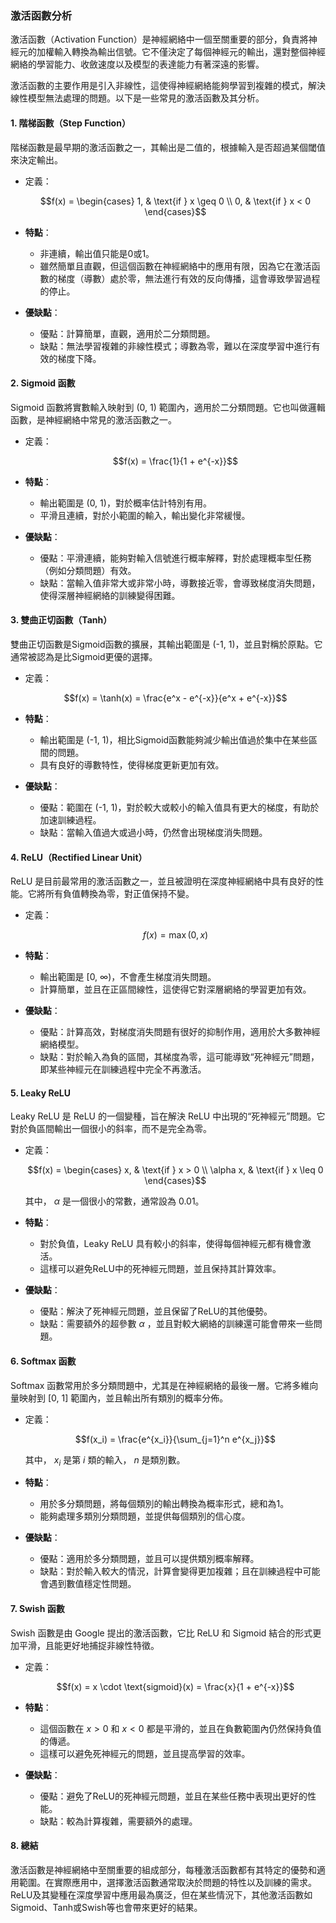 ### 激活函數分析

激活函數（Activation Function）是神經網絡中一個至關重要的部分，負責將神經元的加權輸入轉換為輸出信號。它不僅決定了每個神經元的輸出，還對整個神經網絡的學習能力、收斂速度以及模型的表達能力有著深遠的影響。

激活函數的主要作用是引入非線性，這使得神經網絡能夠學習到複雜的模式，解決線性模型無法處理的問題。以下是一些常見的激活函數及其分析。

#### 1. **階梯函數（Step Function）**

階梯函數是最早期的激活函數之一，其輸出是二值的，根據輸入是否超過某個閾值來決定輸出。

- 定義：
  
  $$f(x) =
  \begin{cases}
  1, & \text{if } x \geq 0 \\
  0, & \text{if } x < 0
  \end{cases}$$

- **特點**：
  - 非連續，輸出值只能是0或1。
  - 雖然簡單且直觀，但這個函數在神經網絡中的應用有限，因為它在激活函數的梯度（導數）處於零，無法進行有效的反向傳播，這會導致學習過程的停止。
  
- **優缺點**：
  - 優點：計算簡單，直觀，適用於二分類問題。
  - 缺點：無法學習複雜的非線性模式；導數為零，難以在深度學習中進行有效的梯度下降。

#### 2. **Sigmoid 函數**

Sigmoid 函數將實數輸入映射到 (0, 1) 範圍內，適用於二分類問題。它也叫做邏輯函數，是神經網絡中常見的激活函數之一。

- 定義：
  
  $$f(x) = \frac{1}{1 + e^{-x}}$$

- **特點**：
  - 輸出範圍是 (0, 1)，對於概率估計特別有用。
  - 平滑且連續，對於小範圍的輸入，輸出變化非常緩慢。

- **優缺點**：
  - 優點：平滑連續，能夠對輸入信號進行概率解釋，對於處理概率型任務（例如分類問題）有效。
  - 缺點：當輸入值非常大或非常小時，導數接近零，會導致梯度消失問題，使得深層神經網絡的訓練變得困難。

#### 3. **雙曲正切函數（Tanh）**

雙曲正切函數是Sigmoid函數的擴展，其輸出範圍是 (-1, 1)，並且對稱於原點。它通常被認為是比Sigmoid更優的選擇。

- 定義：
  
  $$f(x) = \tanh(x) = \frac{e^x - e^{-x}}{e^x + e^{-x}}$$

- **特點**：
  - 輸出範圍是 (-1, 1)，相比Sigmoid函數能夠減少輸出值過於集中在某些區間的問題。
  - 具有良好的導數特性，使得梯度更新更加有效。

- **優缺點**：
  - 優點：範圍在 (-1, 1)，對於較大或較小的輸入值具有更大的梯度，有助於加速訓練過程。
  - 缺點：當輸入值過大或過小時，仍然會出現梯度消失問題。

#### 4. **ReLU（Rectified Linear Unit）**

ReLU 是目前最常用的激活函數之一，並且被證明在深度神經網絡中具有良好的性能。它將所有負值轉換為零，對正值保持不變。

- 定義：
  
  $$f(x) = \max(0, x)$$

- **特點**：
  - 輸出範圍是 [0, ∞)，不會產生梯度消失問題。
  - 計算簡單，並且在正區間線性，這使得它對深層網絡的學習更加有效。

- **優缺點**：
  - 優點：計算高效，對梯度消失問題有很好的抑制作用，適用於大多數神經網絡模型。
  - 缺點：對於輸入為負的區間，其梯度為零，這可能導致“死神經元”問題，即某些神經元在訓練過程中完全不再激活。

#### 5. **Leaky ReLU**

Leaky ReLU 是 ReLU 的一個變種，旨在解決 ReLU 中出現的“死神經元”問題。它對於負區間輸出一個很小的斜率，而不是完全為零。

- 定義：
  
  $$f(x) = \begin{cases}
  x, & \text{if } x > 0 \\
  \alpha x, & \text{if } x \leq 0
  \end{cases}$$

  其中， $\alpha$  是一個很小的常數，通常設為 0.01。

- **特點**：
  - 對於負值，Leaky ReLU 具有較小的斜率，使得每個神經元都有機會激活。
  - 這樣可以避免ReLU中的死神經元問題，並且保持其計算效率。

- **優缺點**：
  - 優點：解決了死神經元問題，並且保留了ReLU的其他優勢。
  - 缺點：需要額外的超參數  $\alpha$ ，並且對較大網絡的訓練還可能會帶來一些問題。

#### 6. **Softmax 函數**

Softmax 函數常用於多分類問題中，尤其是在神經網絡的最後一層。它將多維向量映射到 [0, 1] 範圍內，並且輸出所有類別的概率分佈。

- 定義：

  $$f(x_i) = \frac{e^{x_i}}{\sum_{j=1}^n e^{x_j}}$$

  其中， $x_i$  是第  $i$  類的輸入， $n$  是類別數。

- **特點**：
  - 用於多分類問題，將每個類別的輸出轉換為概率形式，總和為1。
  - 能夠處理多類別分類問題，並提供每個類別的信心度。

- **優缺點**：
  - 優點：適用於多分類問題，並且可以提供類別概率解釋。
  - 缺點：對於輸入較大的情況，計算會變得更加複雜；且在訓練過程中可能會遇到數值穩定性問題。

#### 7. **Swish 函數**

Swish 函數是由 Google 提出的激活函數，它比 ReLU 和 Sigmoid 結合的形式更加平滑，且能更好地捕捉非線性特徵。

- 定義：
  
  $$f(x) = x \cdot \text{sigmoid}(x) = \frac{x}{1 + e^{-x}}$$

- **特點**：
  - 這個函數在  $x > 0$  和  $x < 0$  都是平滑的，並且在負數範圍內仍然保持負值的傳遞。
  - 這樣可以避免死神經元的問題，並且提高學習的效率。

- **優缺點**：
  - 優點：避免了ReLU的死神經元問題，並且在某些任務中表現出更好的性能。
  - 缺點：較為計算複雜，需要額外的處理。

#### 8. **總結**

激活函數是神經網絡中至關重要的組成部分，每種激活函數都有其特定的優勢和適用範圍。在實際應用中，選擇激活函數通常取決於問題的特性以及訓練的需求。ReLU及其變種在深度學習中應用最為廣泛，但在某些情況下，其他激活函數如Sigmoid、Tanh或Swish等也會帶來更好的結果。
